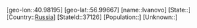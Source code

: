 ﻿---
location: [56.99667,40.98195]
type: City
tags:
- geo/City


SpocWebEntityId: 37127
isDeleted: false
confidential: public

---
[geo-lon::40.98195]
[geo-lat::56.99667]
[name::Ivanovo]
[State::]
[Country::[Russia](geo/Continent/Europe/Russia.md)]
[StateId::37126]
[Population::]
[Unknown::]

